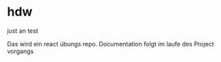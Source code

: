 # hdw
just an test

Das wird ein react übungs repo.
Documentation folgt im laufe des Project vorgangs
